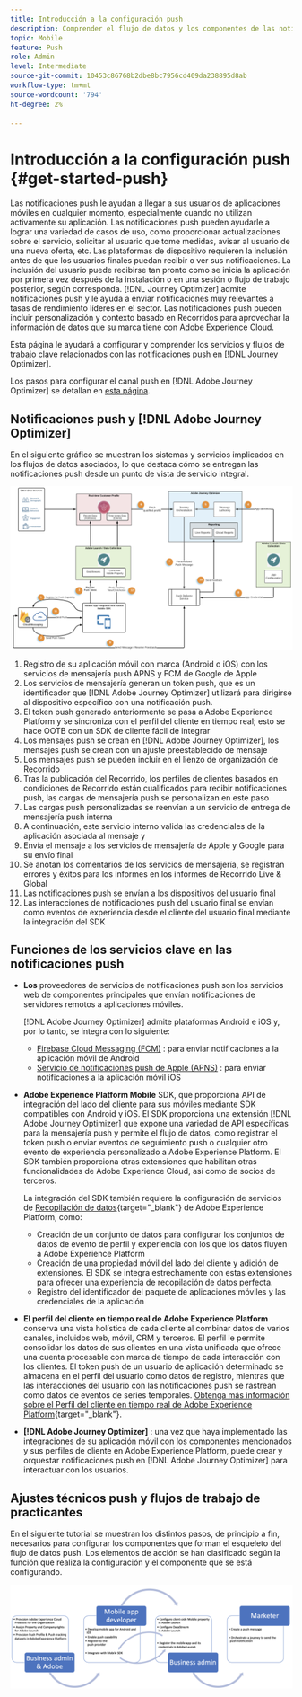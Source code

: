 ```yaml
---
title: Introducción a la configuración push
description: Comprender el flujo de datos y los componentes de las notificaciones push
topic: Mobile
feature: Push
role: Admin
level: Intermediate
source-git-commit: 10453c86768b2dbe8bc7956cd409da238895d8ab
workflow-type: tm+mt
source-wordcount: '794'
ht-degree: 2%

---
```


# Introducción a la configuración push {#get-started-push}

Las notificaciones push le ayudan a llegar a sus usuarios de aplicaciones móviles en cualquier momento, especialmente cuando no utilizan activamente su aplicación. Las notificaciones push pueden ayudarle a lograr una variedad de casos de uso, como proporcionar actualizaciones sobre el servicio, solicitar al usuario que tome medidas, avisar al usuario de una nueva oferta, etc. Las plataformas de dispositivo requieren la inclusión antes de que los usuarios finales puedan recibir o ver sus notificaciones. La inclusión del usuario puede recibirse tan pronto como se inicia la aplicación por primera vez después de la instalación o en una sesión o flujo de trabajo posterior, según corresponda. [!DNL Journey Optimizer] admite notificaciones push y le ayuda a enviar notificaciones muy relevantes a tasas de rendimiento líderes en el sector. Las notificaciones push pueden incluir personalización y contexto basado en Recorridos para aprovechar la información de datos que su marca tiene con Adobe Experience Cloud.

Esta página le ayudará a configurar y comprender los servicios y flujos de trabajo clave relacionados con las notificaciones push en [!DNL Journey Optimizer].

Los pasos para configurar el canal push en [!DNL Adobe Journey Optimizer] se detallan en [esta página](push-configuration.md).

## Notificaciones push y [!DNL Adobe Journey Optimizer]

En el siguiente gráfico se muestran los sistemas y servicios implicados en los flujos de datos asociados, lo que destaca cómo se entregan las notificaciones push desde un punto de vista de servicio integral.

![](assets/push-flow.png)

1. Registro de su aplicación móvil con marca (Android o iOS) con los servicios de mensajería push APNS y FCM de Google de Apple
1. Los servicios de mensajería generan un token push, que es un identificador que [!DNL Adobe Journey Optimizer] utilizará para dirigirse al dispositivo específico con una notificación push.
1. El token push generado anteriormente se pasa a Adobe Experience Platform y se sincroniza con el perfil del cliente en tiempo real; esto se hace OOTB con un SDK de cliente fácil de integrar
1. Los mensajes push se crean en [!DNL Adobe Journey Optimizer], los mensajes push se crean con un ajuste preestablecido de mensaje
1. Los mensajes push se pueden incluir en el lienzo de organización de Recorrido
1. Tras la publicación del Recorrido, los perfiles de clientes basados en condiciones de Recorrido están cualificados para recibir notificaciones push, las cargas de mensajería push se personalizan en este paso
1. Las cargas push personalizadas se reenvían a un servicio de entrega de mensajería push interna
1. A continuación, este servicio interno valida las credenciales de la aplicación asociada al mensaje y
1. Envía el mensaje a los servicios de mensajería de Apple y Google para su envío final
1. Se anotan los comentarios de los servicios de mensajería, se registran errores y éxitos para los informes en los informes de Recorrido Live &amp; Global
1. Las notificaciones push se envían a los dispositivos del usuario final
1. Las interacciones de notificaciones push del usuario final se envían como eventos de experiencia desde el cliente del usuario final mediante la integración del SDK

## Funciones de los servicios clave en las notificaciones push

* **Los** proveedores de servicios de notificaciones push son los servicios web de componentes principales que envían notificaciones de servidores remotos a aplicaciones móviles.

   [!DNL Adobe Journey Optimizer]  admite plataformas Android e iOS y, por lo tanto, se integra con lo siguiente:
   * [Firebase Cloud Messaging (FCM)](https://firebase.google.com/docs/cloud-messaging) : para enviar notificaciones a la aplicación móvil de Android
   * [Servicio de notificaciones push de Apple (APNS)](https://developer.apple.com/library/archive/documentation/NetworkingInternet/Conceptual/RemoteNotificationsPG/APNSOverview.html) : para enviar notificaciones a la aplicación móvil iOS

* **Adobe Experience Platform Mobile** SDK, que proporciona API de integración del lado del cliente para sus móviles mediante SDK compatibles con Android y iOS. El SDK proporciona una extensión [!DNL Adobe Journey Optimizer] que expone una variedad de API específicas para la mensajería push y permite el flujo de datos, como registrar el token push o enviar eventos de seguimiento push o cualquier otro evento de experiencia personalizado a Adobe Experience Platform. El SDK también proporciona otras extensiones que habilitan otras funcionalidades de Adobe Experience Cloud, así como de socios de terceros.

   La integración del SDK también requiere la configuración de servicios de [Recopilación de datos](https://experienceleague.adobe.com/docs/experience-platform/tags/home.html){target=&quot;_blank&quot;} de Adobe Experience Platform, como:

   * Creación de un conjunto de datos para configurar los conjuntos de datos de evento de perfil y experiencia con los que los datos fluyen a Adobe Experience Platform
   * Creación de una propiedad móvil del lado del cliente y adición de extensiones. El SDK se integra estrechamente con estas extensiones para ofrecer una experiencia de recopilación de datos perfecta.
   * Registro del identificador del paquete de aplicaciones móviles y las credenciales de la aplicación

* **El perfil del cliente en tiempo real de Adobe Experience Platform**  conserva una vista holística de cada cliente al combinar datos de varios canales, incluidos web, móvil, CRM y terceros. El perfil le permite consolidar los datos de sus clientes en una vista unificada que ofrece una cuenta procesable con marca de tiempo de cada interacción con los clientes. El token push de un usuario de aplicación determinado se almacena en el perfil del usuario como datos de registro, mientras que las interacciones del usuario con las notificaciones push se rastrean como datos de eventos de series temporales. [Obtenga más información sobre el Perfil del cliente en tiempo real de Adobe Experience Platform](https://experienceleague.adobe.com/docs/experience-platform/sandbox/home.html?lang=es){target=&quot;_blank&quot;}.

* **[!DNL Adobe Journey Optimizer]** : una vez que haya implementado las integraciones de su aplicación móvil con los componentes mencionados y sus perfiles de cliente en Adobe Experience Platform, puede crear y orquestar notificaciones push en  [!DNL Adobe Journey Optimizer] para interactuar con los usuarios.

## Ajustes técnicos push y flujos de trabajo de practicantes

En el siguiente tutorial se muestran los distintos pasos, de principio a fin, necesarios para configurar los componentes que forman el esqueleto del flujo de datos push. Los elementos de acción se han clasificado según la función que realiza la configuración y el componente que se está configurando.

![](assets/user-flow.png)
